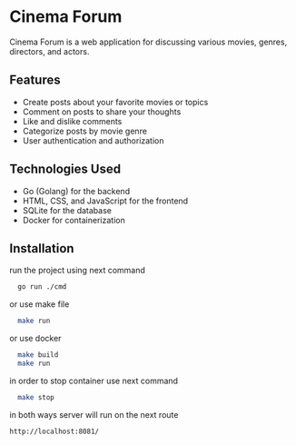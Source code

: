 # Cinema Forum

Cinema Forum is a web application for discussing various movies, genres, directors, and actors.

## Features

- Create posts about your favorite movies or topics
- Comment on posts to share your thoughts
- Like and dislike comments
- Categorize posts by movie genre
- User authentication and authorization


## Technologies Used

- Go (Golang) for the backend
- HTML, CSS, and JavaScript for the frontend
- SQLite for the database
- Docker for containerization

## Installation

run the project using next command

```bash
  go run ./cmd
```

or use make file

```bash
  make run
```

or use docker

```bash
  make build
  make run
```

in order to stop container use next command

```bash
  make stop
```

in both ways server will run on the next route
```
http://localhost:8081/
```


